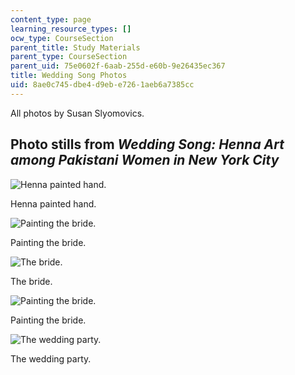 ```yaml
---
content_type: page
learning_resource_types: []
ocw_type: CourseSection
parent_title: Study Materials
parent_type: CourseSection
parent_uid: 75e0602f-6aab-255d-e60b-9e26435ec367
title: Wedding Song Photos
uid: 8ae0c745-dbe4-d9eb-e726-1aeb6a7385cc
---
```


All photos by Susan Slyomovics.

Photo stills from _Wedding Song: Henna Art among Pakistani Women in New York City_
----------------------------------------------------------------------------------

![Henna painted hand.](/courses/anthropology/21a-453-anthropology-of-the-middle-east-spring-2004/study-materials/wedsong1.jpg)

Henna painted hand.

![Painting the bride.](/courses/anthropology/21a-453-anthropology-of-the-middle-east-spring-2004/study-materials/wedsong3.jpg)

Painting the bride.

![The bride.](/courses/anthropology/21a-453-anthropology-of-the-middle-east-spring-2004/study-materials/wedsong5.jpg)

The bride.

![Painting the bride.](/courses/anthropology/21a-453-anthropology-of-the-middle-east-spring-2004/study-materials/wedsong2.jpg)

Painting the bride.

![The wedding party.](/courses/anthropology/21a-453-anthropology-of-the-middle-east-spring-2004/study-materials/wedsong4.jpg)

The wedding party.